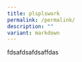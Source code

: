 ```yaml
---
title: plsplswork
permalink: /permalink/
description: ""
variant: markdown
---
```

fdsafdsafdsaffdas